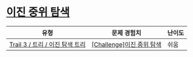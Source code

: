 # [이진 중위 탐색](https://en.codetree.ai/trails/complete/curated-cards/challenge-bst-inorder)

|유형|문제 경험치|난이도|
|---|---|---|
|[Trail 3 / 트리 / 이진 탐색 트리](https://www.codetree.ai/trail-info/novice-high/)|[[Challenge]이진 중위 탐색](https://www.codetree.ai/trails/complete/curated-cards/challenge-bst-inorder/)|쉬움|

